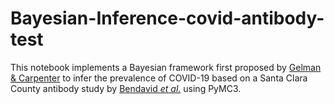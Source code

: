 # Bayesian-Inference-covid-antibody-test

This notebook implements a Bayesian framework first proposed by [Gelman & Carpenter](http://www.stat.columbia.edu/~gelman/research/unpublished/specificity.pdf) to infer the prevalence of COVID-19 based on a Santa Clara County antibody study by [Bendavid *et al.*](https://www.medrxiv.org/content/10.1101/2020.04.14.20062463v2) using PyMC3.
